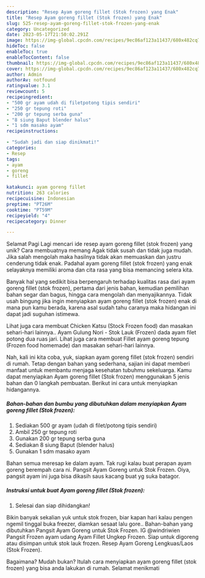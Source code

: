 ```yaml
---
description: "Resep Ayam goreng fillet (Stok frozen) yang Enak"
title: "Resep Ayam goreng fillet (Stok frozen) yang Enak"
slug: 525-resep-ayam-goreng-fillet-stok-frozen-yang-enak
category: Uncategorized
date: 2023-05-17T21:50:02.291Z
image: https://img-global.cpcdn.com/recipes/9ec86af123a11437/680x482cq70/ayam-goreng-fillet-stok-frozen-foto-resep-utama.jpg
hideToc: false
enableToc: true
enableTocContent: false
thumbnail: https://img-global.cpcdn.com/recipes/9ec86af123a11437/680x482cq70/ayam-goreng-fillet-stok-frozen-foto-resep-utama.jpg
cover: https://img-global.cpcdn.com/recipes/9ec86af123a11437/680x482cq70/ayam-goreng-fillet-stok-frozen-foto-resep-utama.jpg
author: Admin
authorAv: notfound
ratingvalue: 3.1
reviewcount: 5
recipeingredient:
- "500 gr ayam udah di filetpotong tipis sendiri"
- "250 gr tepung roti"
- "200 gr tepung serba guna"
- "8 siung Baput blender halus"
- "1 sdm masako ayam"
recipeinstructions:

- "Sudah jadi dan siap dinikmati!"
categories:
- Resep
tags:
- ayam
- goreng
- fillet

katakunci: ayam goreng fillet 
nutrition: 263 calories
recipecuisine: Indonesian
preptime: "PT26M"
cooktime: "PT59M"
recipeyield: "4"
recipecategory: Dinner

---
```



Selamat Pagi Lagi mencari ide resep ayam goreng fillet (stok frozen) yang unik? Cara membuatnya memang Agak tidak susah dan tidak juga mudah. Jika salah mengolah maka hasilnya tidak akan memuaskan dan justru cenderung tidak enak. Padahal ayam goreng fillet (stok frozen) yang enak selayaknya memiliki aroma dan cita rasa yang bisa memancing selera kita.


Banyak hal yang sedikit bisa berpengaruh terhadap kualitas rasa dari ayam goreng fillet (stok frozen), pertama dari jenis bahan, kemudian pemilihan bahan segar dan bagus, hingga cara mengolah dan menyajikannya. Tidak usah bingung jika ingin menyiapkan ayam goreng fillet (stok frozen) enak di mana pun kamu berada, karena asal sudah tahu caranya maka hidangan ini dapat jadi suguhan istimewa.

Lihat juga cara membuat Chicken Katsu (Stock Frozen food) dan masakan sehari-hari lainnya.. Ayam Gulung Nori - Stok Lauk (Frozen) dada ayam filet potong dua ruas jari. Lihat juga cara membuat Fillet ayam goreng tepung (Frozen food homemade) dan masakan sehari-hari lainnya.


Nah, kali ini kita coba, yuk, siapkan ayam goreng fillet (stok frozen) sendiri di rumah. Tetap dengan bahan yang sederhana, sajian ini dapat memberi manfaat untuk membantu menjaga kesehatan tubuhmu sekeluarga. Kamu dapat menyiapkan Ayam goreng fillet (Stok frozen) menggunakan 5 jenis bahan dan 0 langkah pembuatan. Berikut ini cara untuk menyiapkan hidangannya.

<!--inarticleads1-->

##### Bahan-bahan dan bumbu yang dibutuhkan dalam menyiapkan Ayam goreng fillet (Stok frozen):

1. Sediakan 500 gr ayam (udah di filet/potong tipis sendiri)
1. Ambil 250 gr tepung roti
1. Gunakan 200 gr tepung serba guna
1. Sediakan 8 siung Baput (blender halus)
1. Gunakan 1 sdm masako ayam


Bahan semua meresap ke dalam ayam. Tak rugi kalau buat perapan ayam goreng berempah cara ni. Pangsit Ayam Goreng untuk Stok Frozen. Oiya, pangsit ayam ini juga bisa dikasih saus kacang buat yg suka batagor. 

<!--inarticleads2-->

##### Instruksi untuk buat Ayam goreng fillet (Stok frozen):


1. Selesai dan siap dihidangkan!

Bikin banyak sekalian yuk untuk stok frozen, biar kapan hari kalau pengen ngemil tinggal buka freezer, diamkan sesaat lalu gore.. Bahan-bahan yang dibutuhkan Pangsit Ayam Goreng untuk Stok Frozen. IG @windriwien Pangsit Frozen ayam udang Ayam Fillet Ungkep Frozen. Siap untuk digoreng atau disimpan untuk stok lauk frozen. Resep Ayam Goreng Lengkuas/Laos (Stok Frozen). 

Bagaimana? Mudah bukan? Itulah cara menyiapkan ayam goreng fillet (stok frozen) yang bisa anda lakukan di rumah. Selamat menikmati

